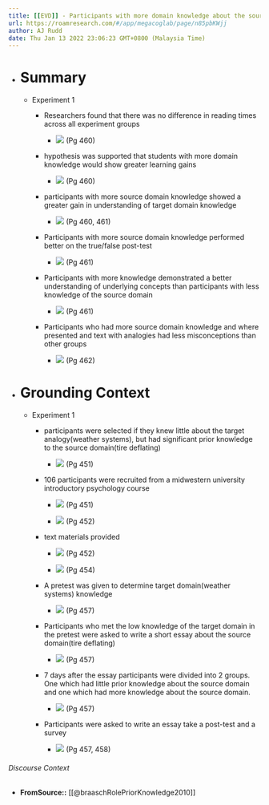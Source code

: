 ```yaml
---
title: [[EVD]] - Participants with more domain knowledge about the source domain performed better on all assessments and were observed to have fewer misconceptions when they were presented with analogies in their learning text. - [[@braaschRolePriorKnowledge2010]]
url: https://roamresearch.com/#/app/megacoglab/page/n85pbKWjj
author: AJ Rudd
date: Thu Jan 13 2022 23:06:23 GMT+0800 (Malaysia Time)
---
```


- # Summary

    - Experiment 1

        - Researchers found that there was no difference in reading times across all experiment groups

            - ![](https://firebasestorage.googleapis.com/v0/b/firescript-577a2.appspot.com/o/imgs%2Fapp%2Fmegacoglab%2FENIj4b_427.png?alt=media&token=30a172c2-0544-4dab-97fd-87fce43acb42) (Pg 460)

        - hypothesis was supported that students with more domain knowledge would show greater learning gains

            - ![](https://firebasestorage.googleapis.com/v0/b/firescript-577a2.appspot.com/o/imgs%2Fapp%2Fmegacoglab%2FS3IzxnCYJe.png?alt=media&token=e85ac364-1931-462d-8584-c1afab1d8c53) (Pg 460)

        - participants with more source domain knowledge showed a greater gain in  understanding of target domain knowledge

            - ![](https://firebasestorage.googleapis.com/v0/b/firescript-577a2.appspot.com/o/imgs%2Fapp%2Fmegacoglab%2FP67REgXSVw.png?alt=media&token=b61a2ffb-b68b-40c6-bf12-953aca9621c2) (Pg 460, 461)

        - Participants with more source domain knowledge performed better on the true/false post-test

            - ![](https://firebasestorage.googleapis.com/v0/b/firescript-577a2.appspot.com/o/imgs%2Fapp%2Fmegacoglab%2FGSCUVGTQdm.png?alt=media&token=849828c4-828a-441f-90df-082b8bcd5f53) (Pg 461)

        - Participants with more knowledge demonstrated a better understanding of underlying concepts than participants with less knowledge of the source domain

            - ![](https://firebasestorage.googleapis.com/v0/b/firescript-577a2.appspot.com/o/imgs%2Fapp%2Fmegacoglab%2FrSlQDE384k.png?alt=media&token=239d76c5-337d-4a61-ad6b-a7624bf07444) (Pg 461)

        - Participants who had more source domain knowledge and where presented and text with analogies had less misconceptions than other groups

            - ![](https://firebasestorage.googleapis.com/v0/b/firescript-577a2.appspot.com/o/imgs%2Fapp%2Fmegacoglab%2FSoZlhAUzTL.png?alt=media&token=0a6789d1-4dab-40e3-9608-8df7f0bf5035) (Pg 462)
- # Grounding Context

    - Experiment 1

        - participants were selected if they knew little about the target analogy(weather systems), but had significant prior knowledge to the source domain(tire deflating)

            - ![](https://firebasestorage.googleapis.com/v0/b/firescript-577a2.appspot.com/o/imgs%2Fapp%2Fmegacoglab%2FqKLdhNpouE.png?alt=media&token=720601a8-9d2d-4fc7-8ebf-0b167dfa90f2) (Pg 451)

        - 106 participants were recruited from a midwestern university introductory psychology course

            - ![](https://firebasestorage.googleapis.com/v0/b/firescript-577a2.appspot.com/o/imgs%2Fapp%2Fmegacoglab%2FsqZX_Pczai.png?alt=media&token=923b0e7c-9d2a-4713-9de0-762355b56eb2) (Pg 451)

            - ![](https://firebasestorage.googleapis.com/v0/b/firescript-577a2.appspot.com/o/imgs%2Fapp%2Fmegacoglab%2FI60fzSqFk4.png?alt=media&token=2742b716-3903-47b1-88a6-47aac910942d) (Pg 452)

        - text materials provided

            - ![](https://firebasestorage.googleapis.com/v0/b/firescript-577a2.appspot.com/o/imgs%2Fapp%2Fmegacoglab%2FPixxBXQVqn.png?alt=media&token=a77bf908-0548-4b05-a564-937bd8849441) (Pg 452)

            - ![](https://firebasestorage.googleapis.com/v0/b/firescript-577a2.appspot.com/o/imgs%2Fapp%2Fmegacoglab%2FHC8Xfh-Pgk.png?alt=media&token=2bd3cc49-163f-42c3-892f-5f599e83059a) (Pg 454)

        - A pretest was given to determine target domain(weather systems) knowledge

            - ![](https://firebasestorage.googleapis.com/v0/b/firescript-577a2.appspot.com/o/imgs%2Fapp%2Fmegacoglab%2F2-yrWP3l0n.png?alt=media&token=377c4fe8-3486-4990-a97d-0beceb003970) (Pg 457)

        - Participants who met the low knowledge of the target domain in the pretest were asked to write a short essay about the source domain(tire deflating)

            - ![](https://firebasestorage.googleapis.com/v0/b/firescript-577a2.appspot.com/o/imgs%2Fapp%2Fmegacoglab%2FIreLJxn1ni.png?alt=media&token=cea99c74-79d1-4d53-a939-02dd730d9238)  (Pg 457)

        - 7 days after the essay participants were divided into 2 groups. One which had little prior knowledge about the source domain and one which had more knowledge about the source domain.

            - ![](https://firebasestorage.googleapis.com/v0/b/firescript-577a2.appspot.com/o/imgs%2Fapp%2Fmegacoglab%2FY1HI7t3rvb.png?alt=media&token=99c0c612-922b-4e74-9df7-145e0faa8852) (Pg 457)

        - Participants were asked to write an essay take a post-test and a survey

            - ![](https://firebasestorage.googleapis.com/v0/b/firescript-577a2.appspot.com/o/imgs%2Fapp%2Fmegacoglab%2Fa9r0fE7vO-.png?alt=media&token=0a62c6fa-074a-4146-b8a4-18633f3dd9ae) (Pg 457, 458)

###### Discourse Context

- **FromSource::** [[@braaschRolePriorKnowledge2010]]
